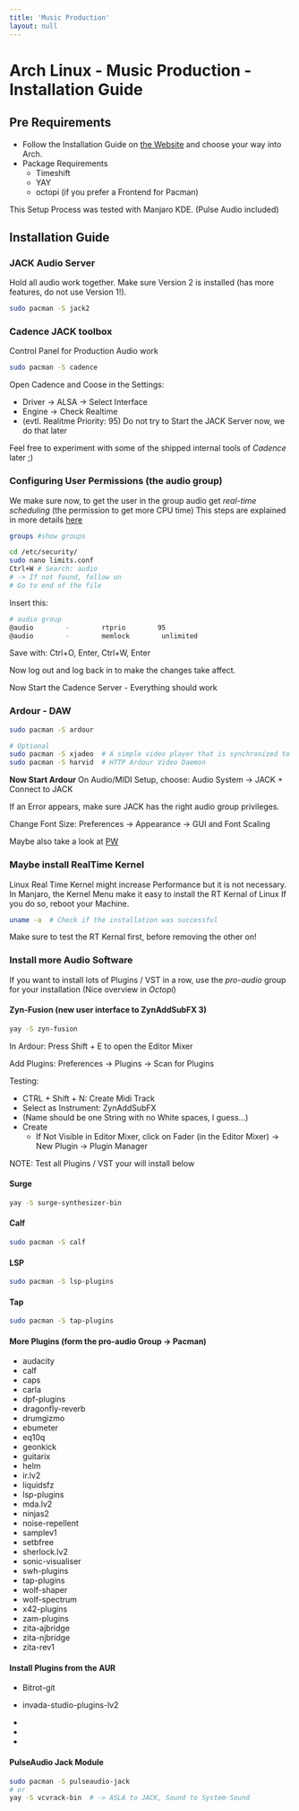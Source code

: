 ```yaml
---
title: 'Music Production'
layout: null
---
```


# Arch Linux - Music Production - Installation Guide

## Pre Requirements

- Follow the Installation Guide on [the Website](https://normannator.de/archlinux) and choose your way into Arch.
- Package Requirements
  - Timeshift
  - YAY
  - octopi (if you prefer a Frontend for Pacman)

This Setup Process was tested with Manjaro KDE. (Pulse Audio included)

## Installation Guide

### JACK Audio Server

Hold all audio work together. Make sure Version 2 is installed (has more features, do not use Version 1!).

```bash
sudo pacman -S jack2
```

### Cadence JACK toolbox

Control Panel for Production Audio work

```bash
sudo pacman -S cadence
```

Open Cadence and Coose in the Settings:

- Driver -> ALSA -> Select Interface
- Engine -> Check Realtime
- (evtl. Realitme Priority: 95)
  Do not try to Start the JACK Server now, we do that later

Feel free to experiment with some of the shipped internal tools of *Cadence* later ;)

### Configuring User Permissions (the audio group)

We make sure now, to get the user in the group audio get *real-time scheduling* (the permission to get more CPU time)
This steps are explained in more details [here](https://jackaudio.org/faq/linux_rt_config.html)

```bash
groups #show groups

cd /etc/security/
sudo nano limits.conf
Ctrl+W # Search: audio
# -> If not found, follow on
# Go to end of the file
```

Insert this:

```bash
# audio group
@audio        -        rtprio        95
@audio        -        memlock        unlimited
```

Save with: Ctrl+O, Enter, Ctrl+W, Enter

Now log out and log back in to make the changes take affect.

Now Start the Cadence Server - Everything should work

### Ardour - DAW

```bash
sudo pacman -S ardour

# Optional
sudo pacman -S xjadeo  # A simple video player that is synchronized to jack (work with film files on music production base)
sudo pacman -S harvid  # HTTP Ardour Video Daemon
```

**Now Start Ardour**
On Audio/MIDI Setup, choose: Audio System -> JACK + Connect to JACK

If an Error appears, make sure JACK has the right audio group privileges.

Change Font Size: Preferences -> Appearance -> GUI and Font Scaling

Maybe also take a look at [PW](https://pipewire.org/)

### Maybe install RealTime Kernel

Linux Real Time Kernel might increase Performance but it is not necessary.
In Manjaro, the Kernel Menu make it easy to install the RT Kernal of Linux
If you do so, reboot your Machine.

```bash
uname -a  # Check if the installation was successful
```

Make sure to test the RT Kernal first, before removing the other on!

### Install more Audio Software

If you want to install lots of Plugins / VST in a row, use the *pro-audio* group for your installation (Nice overview in *Octopi*)

#### Zyn-Fusion (new user interface to ZynAddSubFX 3)

```bash
yay -S zyn-fusion
```

In Ardour: Press Shift + E to open the Editor Mixer

Add Plugins: Preferences -> Plugins -> Scan for Plugins

Testing:

- CTRL + Shift + N: Create Midi Track
- Select as Instrument: ZynAddSubFX
- (Name should be one String with no White spaces, I guess...)
- Create
  - If Not Visible in Editor Mixer, click on Fader (in the Editor Mixer) -> New Plugin -> Plugin Manager

NOTE: Test all Plugins / VST your will install below

#### Surge

```bash
yay -S surge-synthesizer-bin
```

#### Calf

```bash
sudo pacman -S calf
```

#### LSP

```bash
sudo pacman -S lsp-plugins
```

#### Tap

```bash
sudo pacman -S tap-plugins
```

#### More Plugins (form the pro-audio Group -> Pacman)

- audacity
- calf
- caps
- carla
- dpf-plugins
- dragonfly-reverb
- drumgizmo
- ebumeter
- eq10q
- geonkick
- guitarix
- helm
- ir.lv2
- liquidsfz
- lsp-plugins
- mda.lv2
- ninjas2
- noise-repellent
- samplev1
- setbfree
- sherlock.lv2
- sonic-visualiser
- swh-plugins
- tap-plugins
- wolf-shaper
- wolf-spectrum
- x42-plugins
- zam-plugins
- zita-ajbridge
- zita-njbridge
- zita-rev1

#### Install Plugins from the AUR

- Bitrot-git

- invada-studio-plugins-lv2

- 

- 

- 

#### PulseAudio Jack Module

```bash
sudo pacman -S pulseaudio-jack
# or
yay -S vcvrack-bin  # -> ASLA to JACK, Sound to System-Sound
```
